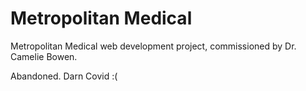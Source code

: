 # Metropolitan Medical

Metropolitan Medical web development project, commissioned by Dr. Camelie Bowen.

Abandoned. Darn Covid :(
